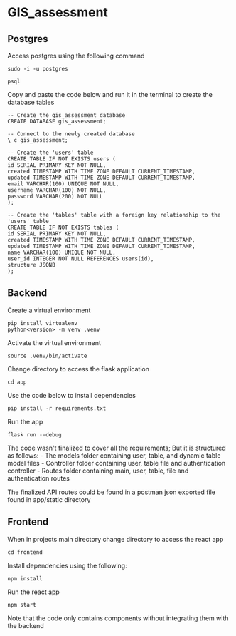 # GIS_assessment

## Postgres

Access postgres using the following command

```
sudo -i -u postgres

psql
```

Copy and paste the code below and run it in the terminal to create the database tables

```
-- Create the gis_assessment database
CREATE DATABASE gis_assessment;

-- Connect to the newly created database
\ c gis_assessment;

-- Create the 'users' table
CREATE TABLE IF NOT EXISTS users (
id SERIAL PRIMARY KEY NOT NULL,
created TIMESTAMP WITH TIME ZONE DEFAULT CURRENT_TIMESTAMP,
updated TIMESTAMP WITH TIME ZONE DEFAULT CURRENT_TIMESTAMP,
email VARCHAR(100) UNIQUE NOT NULL,
username VARCHAR(100) NOT NULL,
password VARCHAR(200) NOT NULL
);

-- Create the 'tables' table with a foreign key relationship to the 'users' table
CREATE TABLE IF NOT EXISTS tables (
id SERIAL PRIMARY KEY NOT NULL,
created TIMESTAMP WITH TIME ZONE DEFAULT CURRENT_TIMESTAMP,
updated TIMESTAMP WITH TIME ZONE DEFAULT CURRENT_TIMESTAMP,
name VARCHAR(100) UNIQUE NOT NULL,
user_id INTEGER NOT NULL REFERENCES users(id),
structure JSONB
);
```

## Backend

Create a virtual environment

```
pip install virtualenv
python<version> -m venv .venv
```

Activate the virtual environment

```
source .venv/bin/activate
```

Change directory to access the flask application

```
cd app
```

Use the code below to install dependencies

```
pip install -r requirements.txt
```

Run the app

```
flask run --debug
```

The code wasn't finalized to cover all the requirements; But it is structured as follows: - The models folder containing user, table, and dynamic table model files - Controller folder containing user, table file and authentication controller - Routes folder containing main, user, table, file and authentication routes

The finalized API routes could be found in a postman json exported file found in app/static directory

## Frontend

When in projects main directory change directory to access the react app

```
cd frontend
```

Install dependencies using the following:

```
npm install
```

Run the react app

```
npm start
```

Note that the code only contains components without integrating them with the backend
